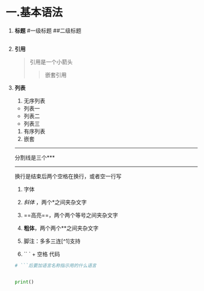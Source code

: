 # 一.基本语法

1. **标题**
    #一级标题
    ##二级标题

    ```markdown

2. **引用**

    > 引用是一个小箭头
    >> 嵌套引用

3. **列表**
   1. 无序列表
   * 列表一
   * 列表二  
   * 列表三
   1. 有序列表
   2. 嵌套
   ***
   分割线是三个***
   ***
   换行是结束后两个空格在换行，或者空一行写  
   1. 字体
   2. *斜体* ，两个*之间夹杂文字
   3. ==高亮==，两个两个等号之间夹杂文字
   4. **粗体**，两个两个**之间夹杂文字
   5. 脚注：多多三连[^1]支持

   6. `` ` + 空格 代码
  
   ```python
   # ```后要加语言名称指示用的什么语言


   print()
   ```
